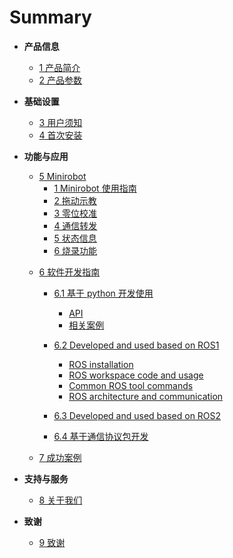 
# Summary

- **产品信息**

  - [1 产品简介](2-ProductInformation/1-ProductIntroduction/1-ProductIntroduction.md)
  - [2 产品参数](2-ProductInformation/2-ProductParameters/ProductParameters.md)

- **基础设置**

  - [3 用户须知](3-BasicSettings/3-UserInstructions/UserInstructions.md)
  - [4 首次安装](3-BasicSettings/4-FirstTimeInstallation/FirstTimeInstallation.md)

- **功能与应用**

  - [5 Minirobot](4-FunctionsAndApplications/5-BasicFunctions/5.1-Minirobot/README.md)
    - [1 Minirobot 使用指南](4-FunctionsAndApplications/5-BasicFunctions/5.1-Minirobot/5.1.1-MinirobotGuide.md)
    - [2 拖动示教](4-FunctionsAndApplications/5-BasicFunctions/5.1-Minirobot/5.1.2-maincontrol.md)
    - [3 零位校准](4-FunctionsAndApplications/5-BasicFunctions/5.1-Minirobot/5.1.3-calibrate.md)
    - [4 通信转发](4-FunctionsAndApplications/5-BasicFunctions/5.1-Minirobot/5.1.4-transponder.md)
    - [5 状态信息](4-FunctionsAndApplications/5-BasicFunctions/5.1-Minirobot/5.1.5-information.md)
    - [6 烧录功能](4-FunctionsAndApplications/5-BasicFunctions/5.1-Minirobot/5.1.6-flash.md)

  <!-- - [5.2 软件使用说明](features-applications/software-instructions.md)  -->
  <!-- - [5.3 固件功能说明](features-applications/firmware-features.md) -->

  - [6 软件开发指南](4-FunctionsAndApplications/6-SDKDevelopment/README.md)
    - [6.1 基于 python 开发使用](4-FunctionsAndApplications/6-SDKDevelopment/5.1-BasedOnPythonDevelopmentAndUse/1_download.md)
      - [API](4-FunctionsAndApplications/6-SDKDevelopment/5.1-BasedOnPythonDevelopmentAndUse/2_API.md)
      - [相关案例](4-FunctionsAndApplications/6-SDKDevelopment/5.1-BasedOnPythonDevelopmentAndUse/6_example.md)
    - [6.2 Developed and used based on ROS1](4-FunctionsAndApplications/6-SDKDevelopment/5.2-DevelopmentAndUseBasedOnROS1/1_download.md)
      - [ROS installation](4-FunctionsAndApplications/6-SDKDevelopment/5.2-DevelopmentAndUseBasedOnROS1/1_download.md)
      - [ROS workspace code and usage](4-FunctionsAndApplications/6-SDKDevelopment/5.2-DevelopmentAndUseBasedOnROS1/2_workcode.md)
      - [Common ROS tool commands](4-FunctionsAndApplications/6-SDKDevelopment/5.2-DevelopmentAndUseBasedOnROS1/3_ROScode.md)
      - [ROS architecture and communication](4-FunctionsAndApplications/6-SDKDevelopment/5.2-DevelopmentAndUseBasedOnROS1/4_communication.md)
    - [6.3 Developed and used based on ROS2]()

    - [6.4 基于通信协议包开发](4-FunctionsAndApplications/6-SDKDevelopment/5.4-DevelopmentBasedOnCommunicationProtocolPackage/5.4.1-CommunicationDoc.md)



  - [7 成功案例](4-FunctionsAndApplications/7-SuccessfulCases/7-SuccessfulCases.md)

  <!-- - [8. 配套资源](features-applications/supporting-resources.md) -->
    <!-- - [8.1 产品资料](features-applications/product-info.md) -->
    <!-- - [8.2 产品图纸](features-applications/product-drawings.md) -->
    <!-- - [8.3 软件资料及源码](features-applications/software-sources.md) -->
    <!-- - [8.4 系统资料](features-applications/system-info.md) -->
    <!-- - [8.5 宣传资料](features-applications/promotional-materials.md) -->

- **支持与服务**

  - [8 关于我们](5-SupportAndService/5-SupportAndService.md)

- **致谢**

  - [9 致谢](6-Acknowledgments/6-Acknowledgments.md)
